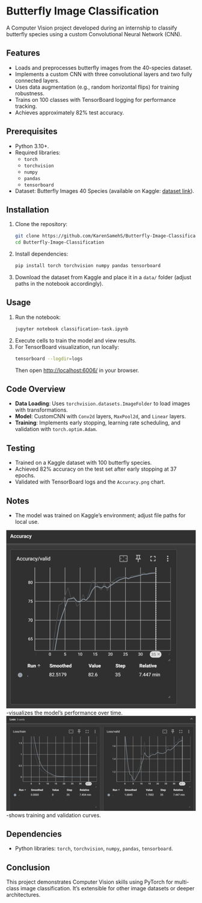 
# Butterfly Image Classification

A Computer Vision project developed during an internship to classify butterfly species using a custom Convolutional Neural Network (CNN).

## Features
- Loads and preprocesses butterfly images from the 40-species dataset.
- Implements a custom CNN with three convolutional layers and two fully connected layers.
- Uses data augmentation (e.g., random horizontal flips) for training robustness.
- Trains on 100 classes with TensorBoard logging for performance tracking.
- Achieves approximately 82% test accuracy.

## Prerequisites
- Python 3.10+.
- Required libraries:
  - `torch`
  - `torchvision`
  - `numpy`
  - `pandas`
  - `tensorboard`
- Dataset: Butterfly Images 40 Species (available on Kaggle: [dataset link](https://www.kaggle.com/datasets/gpiosenka/butterfly-images40-species)).

## Installation
1. Clone the repository:
   ```bash
   git clone https://github.com/KarenSamehS/Butterfly-Image-Classification.git
   cd Butterfly-Image-Classification
   ```
2. Install dependencies:
   ```bash
   pip install torch torchvision numpy pandas tensorboard
   ```
3. Download the dataset from Kaggle and place it in a `data/` folder (adjust paths in the notebook accordingly).

## Usage
1. Run the notebook:
   ```bash
   jupyter notebook classification-task.ipynb
   ```
2. Execute cells to train the model and view results.
3. For TensorBoard visualization, run locally:
   ```bash
   tensorboard --logdir=logs
   ```
   Then open [http://localhost:6006/](http://localhost:6006/) in your browser.

## Code Overview
- **Data Loading**: Uses `torchvision.datasets.ImageFolder` to load images with transformations.
- **Model**: CustomCNN with `Conv2d` layers, `MaxPool2d`, and `Linear` layers.
- **Training**: Implements early stopping, learning rate scheduling, and validation with `torch.optim.Adam`.

## Testing
- Trained on a Kaggle dataset with 100 butterfly species.
- Achieved 82% accuracy on the test set after early stopping at 37 epochs.
- Validated with TensorBoard logs and the `Accuracy.png` chart.

## Notes
- The model was trained on Kaggle’s environment; adjust file paths for local use.
  
 <img src="Accuracy.png" alt="Accuracy Chart">
-visualizes the model’s performance over time.
 <img src="Loss.png" alt="TensorBoard Screenshot">
-shows training and validation curves.

## Dependencies
- Python libraries: `torch`, `torchvision`, `numpy`, `pandas`, `tensorboard`.

## Conclusion
This project demonstrates Computer Vision skills using PyTorch for multi-class image classification. It’s extensible for other image datasets or deeper architectures.
